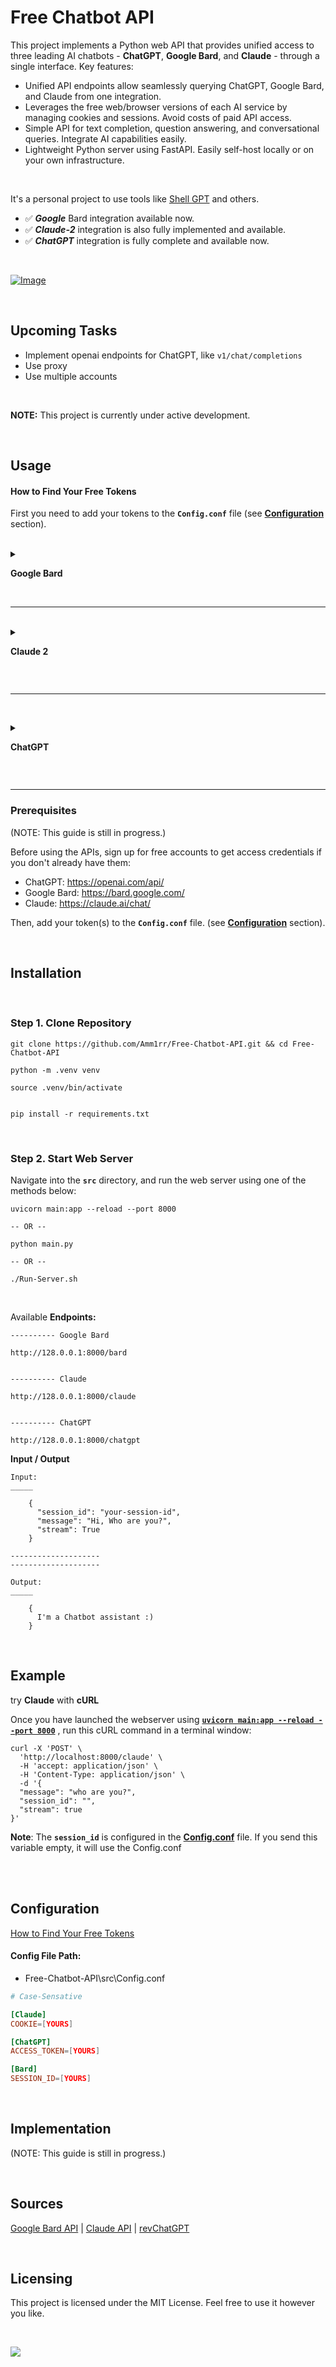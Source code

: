 # Free Chatbot API

This project implements a Python web API that provides unified access to three leading AI chatbots - **ChatGPT**, **Google Bard**, and **Claude** - through a single interface. Key features:

-   Unified API endpoints allow seamlessly querying ChatGPT, Google Bard, and Claude from one integration.
-   Leverages the free web/browser versions of each AI service by managing cookies and sessions. Avoid costs of paid API access.
-   Simple API for text completion, question answering, and conversational queries. Integrate AI capabilities easily.
-   Lightweight Python server using FastAPI. Easily self-host locally or on your own infrastructure.


<br>

It's a personal project to use tools like [Shell GPT](https://github.com/TheR1D/shell_gpt) and others.


-   ✅ **_Google_** Bard integration available now.
-   ✅ **_Claude-2_** integration is also fully implemented and available.
-   ✅ **_ChatGPT_** integration is fully complete and available now.

<br>

[![Image](assets/Endpoints-Docs-Thumb.png)](assets/Endpoints-Docs.png)

<br>

## Upcoming Tasks

-   Implement openai endpoints for ChatGPT, like `v1/chat/completions`
-   Use proxy
-   Use multiple accounts

<br>

**NOTE:** This project is currently under active development.

<br>

## Usage

#### How to Find Your Free Tokens

First you need to add your tokens to the **`Config.conf`** file (see **[Configuration](#configuration)** section).

<br>

<details>

  <summary>

**Google Bard**

  </summary>

[![Image](assets/Bard-Thumb.jpg)](assets/Bard.jpg)

_`Google Bard:`_ Please obtain the cookies mentioned here from an authorized session on bard.google.com. The cookies can be used to
send POST requests to the /bard endpoint along with a message in a JSON payload. It is important that the **session_id**,
which is your **Secure-1PSID** cookie, is included in the request. ([Screenshot](assets/Bard.jpg))

1. Login to [bard.google.com](https://bard.google.com)
2. Open `Developer Tools` (Press **F12**)
3. Go to `Application Tab`
4. Go to `Cookies Tab`
5. Copy the content of `__Secure-1PSID`
6. Set in **[Config.conf](#configuration)** file.
 </details>
 <br><hr><br>

<details>

  <summary>

**Claude 2**

  </summary>

[![Image](assets/Claude-Thumb.jpg)](assets/Claude.jpg)

_`Claude:`_ You can get cookie from the browser's developer tools network tab ( see for any claude.ai requests check out cookie ,copy whole value ) or storage tab ( You can find cookie of claude.ai ,there will be four values ) ([Screenshot](assets/Claude.jpg))

1. Login to [claude.ai/chats](https://claude.ai/chats)
2. Open `Developer Tools` (Press **F12**)
3. Go to `Network Tab`
4. Select an ajax request (like step 3 in [picture](assets/Claude.jpg))
5. Copy the content of `Cookie`
6. Set in **[Config.conf](#configuration)** file.

</details>

<br><hr><br>

<details>

  <summary>

**ChatGPT**

  </summary>

[![Image](assets/ChatGPT-Thumb.jpg)](assets/ChatGPT.jpg)

_`ChatGPT:`_ Please obtain the sessions mentioned here from an authorized session on chat.openai.com. The sessions can be used to
send POST requests to the /chatgpt endpoint along with a message in a JSON payload. It is important that the session_id,
which is your `Authorization` header session, is included in the request. ([Screenshot](assets/ChatGPT.jpg))

1. Login to [chat.openai.com](https://chat.openai.com)
2. at least ask any question.
3. Open `Developer Tools` (Press **F12**)
4. Go to `Network Tab`
5. Select an ajax request (like step 4 in [picture](assets/ChatGPT.jpg))
6. Copy the content of `Authorization`
7. Set in **[Config.conf](#configuration)** file.

</details>

<br><hr>

### Prerequisites

(NOTE: This guide is still in progress.)

Before using the APIs, sign up for free accounts to get access credentials if you don't already have them:

-   ChatGPT: https://openai.com/api/
-   Google Bard: https://bard.google.com/
-   Claude: https://claude.ai/chat/

Then, add your token(s) to the **`Config.conf`** file. (see **[Configuration](#configuration)** section).

<br>

## Installation

<br>

### Step 1. Clone Repository

```
git clone https://github.com/Amm1rr/Free-Chatbot-API.git && cd Free-Chatbot-API

python -m .venv venv

source .venv/bin/activate


pip install -r requirements.txt
```

<br>

### Step 2. Start Web Server

Navigate into the **`src`** directory, and run the web server using one of the methods below:

```
uvicorn main:app --reload --port 8000

-- OR --

python main.py

-- OR --

./Run-Server.sh
```

<br>

Available **Endpoints:**

```
---------- Google Bard

http://128.0.0.1:8000/bard


---------- Claude

http://128.0.0.1:8000/claude


---------- ChatGPT

http://128.0.0.1:8000/chatgpt

```

**Input / Output**

```
Input:
_____

    {
      "session_id": "your-session-id",
      "message": "Hi, Who are you?",
      "stream": True
    }

--------------------
--------------------

Output:
_____

    {
      I'm a Chatbot assistant :)
    }

```

<br>

## Example

try **Claude** with **cURL**

Once you have launched the webserver using **[`uvicorn main:app --reload --port 8000`](#2-start-web-server)** , run this cURL command in a terminal window:

```
curl -X 'POST' \
  'http://localhost:8000/claude' \
  -H 'accept: application/json' \
  -H 'Content-Type: application/json' \
  -d '{
  "message": "who are you?",
  "session_id": "",
  "stream": true
}'

```

**Note**: The **`session_id`** is configured in the **[Config.conf](#configconf)** file. If you send this variable empty, it will use the Config.conf

<br><br>

## Configuration

[How to Find Your Free Tokens](#usage)

#### Config File Path:

-   Free-Chatbot-API\src\Config.conf

```Config.conf
# Case-Sensative

[Claude]
COOKIE=[YOURS]

[ChatGPT]
ACCESS_TOKEN=[YOURS]

[Bard]
SESSION_ID=[YOURS]

```

<br>

## Implementation

(NOTE: This guide is still in progress.)

<br>

## Sources

[Google Bard API](https://github.com/ra83205/google-bard-api) | [Claude API](https://github.com/KoushikNavuluri/Claude-API) | [revChatGPT](https://github.com/acheong08/ChatGPT/)

<br>

## Licensing

This project is licensed under the MIT License. Feel free to use it however you like.

<br>

[![](https://visitcount.itsvg.in/api?id=amm1rr&label=V&color=0&icon=2&pretty=true)](https://github.com/Amm1rr/)
